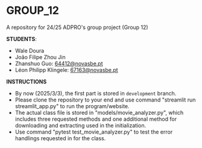 # GROUP_12
A repository for 24/25 ADPRO's group project (Group 12)

**STUDENTS**:
 - Wale Doura
 - João Filipe Zhou Jin
 - Zhanshuo Guo: 64412@novasbe.pt
 - Léon Philipp Klingele: 67163@novasbe.pt

**INSTRUCTIONS**
  - By now (2025/3/3), the first part is stored in `development` branch. 
  - Please clone the repository to your end and use command "streamlit run streamlit_app.py" to run the program/website.
  - The actual class file is stored in "models/movie_analyzer.py", which includes three requested methods and one additional method for downloading and extracting used in the initialization.
  - Use command "pytest test_movie_analyzer.py" to test the error handlings requested in for the class. 
